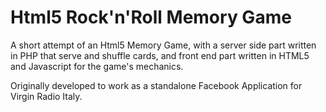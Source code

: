 Html5 Rock'n'Roll Memory Game
======

A short attempt of an Html5 Memory Game, with a server side part 
written in PHP that serve and shuffle cards, and front end part written in HTML5 and Javascript for the game's mechanics.

Originally developed to work as a standalone Facebook Application for Virgin Radio Italy.